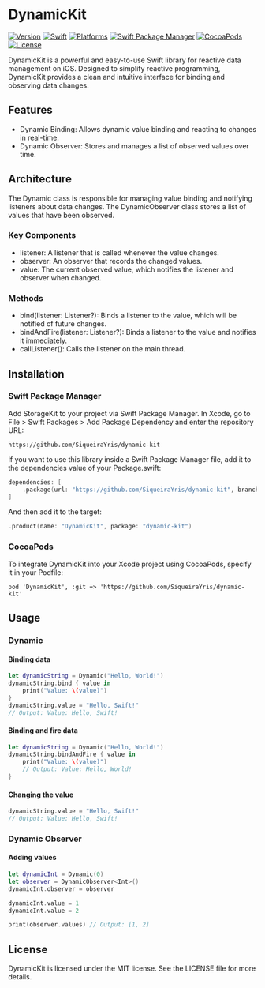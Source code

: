 # DynamicKit
[![Version](https://img.shields.io/badge/Version-1.0.0-green.svg?style=flat-square)](https://img.shields.io/badge/version-1.21.0-green.svg?style=flat-square)
[![Swift](https://img.shields.io/badge/Swift-5.7_5.8_5.9-orange?style=flat-square)](https://img.shields.io/badge/Swift-5.7_5.8_5.9-Orange?style=flat-square)
[![Platforms](https://img.shields.io/badge/Platforms-iOS-blue.svg?style=flat-square)](https://img.shields.io/badge/Platforms-iOS-blue.svg?style=flat-square)
[![Swift Package Manager](https://img.shields.io/badge/Swift_Package_Manager-compatible-green?style=flat-square)](https://img.shields.io/badge/Swift_Package_Manager-compatible-green?style=flat-square)
[![CocoaPods](https://img.shields.io/badge/CocoaPods-compatible-green?style=flat-square)](https://img.shields.io/badge/CocoaPods-compatible-green?style=flat-square)
[![License](https://img.shields.io/badge/license-MIT-orange.svg?style=flat-square)](https://opensource.org/licenses/MIT)

DynamicKit is a powerful and easy-to-use Swift library for reactive data management on iOS. Designed to simplify reactive programming, DynamicKit provides a clean and intuitive interface for binding and observing data changes.

## Features
- Dynamic Binding: Allows dynamic value binding and reacting to changes in real-time.
- Dynamic Observer: Stores and manages a list of observed values over time.

## Architecture
The Dynamic<T> class is responsible for managing value binding and notifying listeners about data changes. The DynamicObserver<T> class stores a list of values that have been observed.

### Key Components
- listener: A listener that is called whenever the value changes.
- observer: An observer that records the changed values.
- value: The current observed value, which notifies the listener and observer when changed.

### Methods
- bind(listener: Listener?): Binds a listener to the value, which will be notified of future changes.
- bindAndFire(listener: Listener?): Binds a listener to the value and notifies it immediately.
- callListener(): Calls the listener on the main thread.

## Installation

### Swift Package Manager
Add StorageKit to your project via Swift Package Manager. In Xcode, go to File > Swift Packages > Add Package Dependency and enter the repository URL:
```
https://github.com/SiqueiraYris/dynamic-kit
```

If you want to use this library inside a Swift Package Manager file, add it to the dependencies value of your Package.swift:
```swift
dependencies: [
    .package(url: "https://github.com/SiqueiraYris/dynamic-kit", branch: "main")
]
```
And then add it to the target:

```swift
.product(name: "DynamicKit", package: "dynamic-kit")
```

### CocoaPods
To integrate DynamicKit into your Xcode project using CocoaPods, specify it in your Podfile:
```
pod 'DynamicKit', :git => 'https://github.com/SiqueiraYris/dynamic-kit'
```

## Usage

### Dynamic

#### Binding data
```swift
let dynamicString = Dynamic("Hello, World!")
dynamicString.bind { value in
    print("Value: \(value)")
}
dynamicString.value = "Hello, Swift!"
// Output: Value: Hello, Swift!
```

#### Binding and fire data
```swift
let dynamicString = Dynamic("Hello, World!")
dynamicString.bindAndFire { value in
    print("Value: \(value)")
    // Output: Value: Hello, World!
}
```

#### Changing the value
```swift
dynamicString.value = "Hello, Swift!"
// Output: Value: Hello, Swift!
```

### Dynamic Observer
#### Adding values
```swift
let dynamicInt = Dynamic(0)
let observer = DynamicObserver<Int>()
dynamicInt.observer = observer

dynamicInt.value = 1
dynamicInt.value = 2

print(observer.values) // Output: [1, 2]
```

## License
DynamicKit is licensed under the MIT license. See the LICENSE file for more details.
